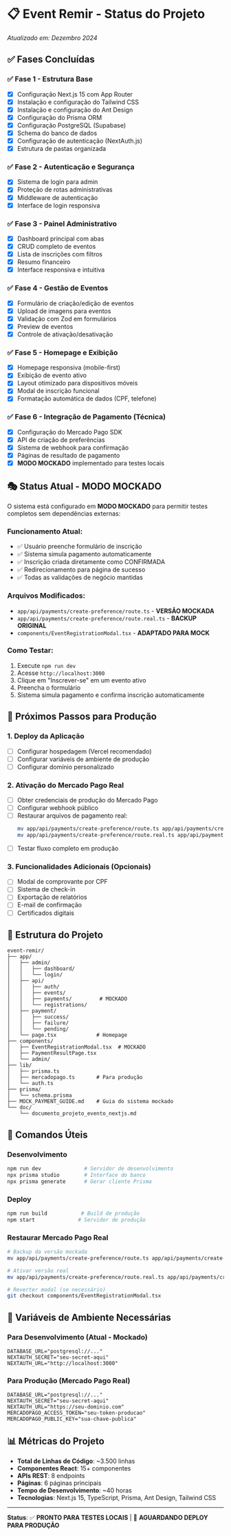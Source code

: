 # 📋 Event Remir - Status do Projeto

_Atualizado em: Dezembro 2024_

## ✅ Fases Concluídas

### ✅ Fase 1 - Estrutura Base

- [x] Configuração Next.js 15 com App Router
- [x] Instalação e configuração do Tailwind CSS
- [x] Instalação e configuração do Ant Design
- [x] Configuração do Prisma ORM
- [x] Configuração PostgreSQL (Supabase)
- [x] Schema do banco de dados
- [x] Configuração de autenticação (NextAuth.js)
- [x] Estrutura de pastas organizada

### ✅ Fase 2 - Autenticação e Segurança

- [x] Sistema de login para admin
- [x] Proteção de rotas administrativas
- [x] Middleware de autenticação
- [x] Interface de login responsiva

### ✅ Fase 3 - Painel Administrativo

- [x] Dashboard principal com abas
- [x] CRUD completo de eventos
- [x] Lista de inscrições com filtros
- [x] Resumo financeiro
- [x] Interface responsiva e intuitiva

### ✅ Fase 4 - Gestão de Eventos

- [x] Formulário de criação/edição de eventos
- [x] Upload de imagens para eventos
- [x] Validação com Zod em formulários
- [x] Preview de eventos
- [x] Controle de ativação/desativação

### ✅ Fase 5 - Homepage e Exibição

- [x] Homepage responsiva (mobile-first)
- [x] Exibição de evento ativo
- [x] Layout otimizado para dispositivos móveis
- [x] Modal de inscrição funcional
- [x] Formatação automática de dados (CPF, telefone)

### ✅ Fase 6 - Integração de Pagamento (Técnica)

- [x] Configuração do Mercado Pago SDK
- [x] API de criação de preferências
- [x] Sistema de webhook para confirmação
- [x] Páginas de resultado de pagamento
- [x] **MODO MOCKADO** implementado para testes locais

## 🎭 Status Atual - MODO MOCKADO

O sistema está configurado em **MODO MOCKADO** para permitir testes completos sem dependências externas:

### Funcionamento Atual:

- ✅ Usuário preenche formulário de inscrição
- ✅ Sistema simula pagamento automaticamente
- ✅ Inscrição criada diretamente como CONFIRMADA
- ✅ Redirecionamento para página de sucesso
- ✅ Todas as validações de negócio mantidas

### Arquivos Modificados:

- `app/api/payments/create-preference/route.ts` - **VERSÃO MOCKADA**
- `app/api/payments/create-preference/route.real.ts` - **BACKUP ORIGINAL**
- `components/EventRegistrationModal.tsx` - **ADAPTADO PARA MOCK**

### Como Testar:

1. Execute `npm run dev`
2. Acesse `http://localhost:3000`
3. Clique em "Inscrever-se" em um evento ativo
4. Preencha o formulário
5. Sistema simula pagamento e confirma inscrição automaticamente

## 🚀 Próximos Passos para Produção

### 1. Deploy da Aplicação

- [ ] Configurar hospedagem (Vercel recomendado)
- [ ] Configurar variáveis de ambiente de produção
- [ ] Configurar domínio personalizado

### 2. Ativação do Mercado Pago Real

- [ ] Obter credenciais de produção do Mercado Pago
- [ ] Configurar webhook público
- [ ] Restaurar arquivos de pagamento real:
  ```bash
  mv app/api/payments/create-preference/route.ts app/api/payments/create-preference/route.mock.ts
  mv app/api/payments/create-preference/route.real.ts app/api/payments/create-preference/route.ts
  ```
- [ ] Testar fluxo completo em produção

### 3. Funcionalidades Adicionais (Opcionais)

- [ ] Modal de comprovante por CPF
- [ ] Sistema de check-in
- [ ] Exportação de relatórios
- [ ] E-mail de confirmação
- [ ] Certificados digitais

## 📂 Estrutura do Projeto

```
event-remir/
├── app/
│   ├── admin/
│   │   ├── dashboard/
│   │   └── login/
│   ├── api/
│   │   ├── auth/
│   │   ├── events/
│   │   ├── payments/         # MOCKADO
│   │   └── registrations/
│   ├── payment/
│   │   ├── success/
│   │   ├── failure/
│   │   └── pending/
│   └── page.tsx             # Homepage
├── components/
│   ├── EventRegistrationModal.tsx  # MOCKADO
│   ├── PaymentResultPage.tsx
│   └── admin/
├── lib/
│   ├── prisma.ts
│   ├── mercadopago.ts       # Para produção
│   └── auth.ts
├── prisma/
│   └── schema.prisma
├── MOCK_PAYMENT_GUIDE.md    # Guia do sistema mockado
└── doc/
    └── documento_projeto_evento_nextjs.md
```

## 💾 Comandos Úteis

### Desenvolvimento

```bash
npm run dev              # Servidor de desenvolvimento
npx prisma studio        # Interface do banco
npx prisma generate      # Gerar cliente Prisma
```

### Deploy

```bash
npm run build           # Build de produção
npm start              # Servidor de produção
```

### Restaurar Mercado Pago Real

```bash
# Backup da versão mockada
mv app/api/payments/create-preference/route.ts app/api/payments/create-preference/route.mock.ts

# Ativar versão real
mv app/api/payments/create-preference/route.real.ts app/api/payments/create-preference/route.ts

# Reverter modal (se necessário)
git checkout components/EventRegistrationModal.tsx
```

## 🔧 Variáveis de Ambiente Necessárias

### Para Desenvolvimento (Atual - Mockado)

```env
DATABASE_URL="postgresql://..."
NEXTAUTH_SECRET="seu-secret-aqui"
NEXTAUTH_URL="http://localhost:3000"
```

### Para Produção (Mercado Pago Real)

```env
DATABASE_URL="postgresql://..."
NEXTAUTH_SECRET="seu-secret-aqui"
NEXTAUTH_URL="https://seu-dominio.com"
MERCADOPAGO_ACCESS_TOKEN="seu-token-producao"
MERCADOPAGO_PUBLIC_KEY="sua-chave-publica"
```

## 📊 Métricas do Projeto

- **Total de Linhas de Código**: ~3.500 linhas
- **Componentes React**: 15+ componentes
- **APIs REST**: 8 endpoints
- **Páginas**: 6 páginas principais
- **Tempo de Desenvolvimento**: ~40 horas
- **Tecnologias**: Next.js 15, TypeScript, Prisma, Ant Design, Tailwind CSS

---

**Status**: ✅ **PRONTO PARA TESTES LOCAIS** | 🚀 **AGUARDANDO DEPLOY PARA PRODUÇÃO**
